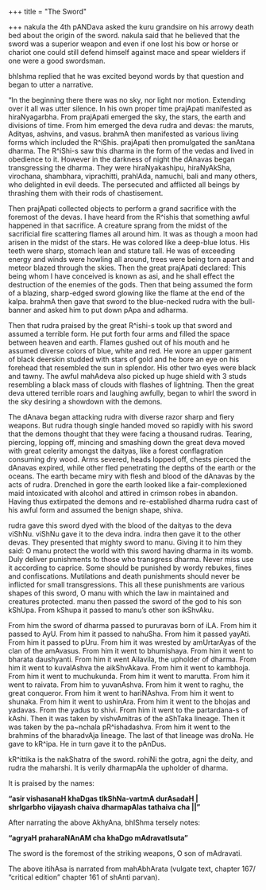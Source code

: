 +++
title = "The Sword"

+++
nakula the 4th pANDava asked the kuru grandsire on his arrowy death bed
about the origin of the sword. nakula said that he believed that the
sword was a superior weapon and even if one lost his bow or horse or
chariot one could still defend himself against mace and spear wielders
if one were a good swordsman.

bhIshma replied that he was excited beyond words by that question and
began to utter a narrative.

“In the beginning there there was no sky, nor light nor motion.
Extending over it all was utter silence. In his own proper time
prajApati manifested as hiraNyagarbha. From prajApati emerged the sky,
the stars, the earth and divisions of time. From him emerged the deva
rudra and devas: the maruts, Adityas, ashvins, and vasus. brahmA then
manifested as various living forms which included the R^iShis. prajApati
then promulgated the sanAtana dharma. The R^iShi-s saw this dharma in
the form of the vedas and lived in obedience to it. However in the
darkness of night the dAnavas began transgressing the dharma. They were
hiraNyakashipu, hiraNyAkSha, virochana, shambhara, viprachitti,
prahlAda, namuchi, bali and many others, who delighted in evil deeds.
The persecuted and afflicted all beings by thrashing them with their
rods of chastisement.

Then prajApati collected objects to perform a grand sacrifice with the
foremost of the devas. I have heard from the R^ishis that something
awful happened in that sacrifice. A creature sprang from the midst of
the sacrificial fire scattering flames all around him. It was as though
a moon had arisen in the midst of the stars. He was colored like a
deep-blue lotus. His teeth were sharp, stomach lean and stature tall. He
was of exceeding energy and winds were howling all around, trees were
being torn apart and meteor blazed through the skies. Then the great
prajApati declared: This being whom I have conceived is known as asi,
and he shall effect the destruction of the enemies of the gods. Then
that being assumed the form of a blazing, sharp-edged sword glowing like
the flame at the end of the kalpa. brahmA then gave that sword to the
blue-necked rudra with the bull-banner and asked him to put down pApa
and adharma.

Then that rudra praised by the great R^ishi-s took up that sword and
assumed a terrible form. He put forth four arms and filled the space
between heaven and earth. Flames gushed out of his mouth and he assumed
diverse colors of blue, white and red. He wore an upper garment of black
deerskin studded with stars of gold and he bore an eye on his forehead
that resembled the sun in splendor. His other two eyes were black and
tawny. The awful mahAdeva also picked up huge shield with 3 studs
resembling a black mass of clouds with flashes of lightning. Then the
great deva uttered terrible roars and laughing awfully, began to whirl
the sword in the sky desiring a showdown with the demons.

The dAnava began attacking rudra with diverse razor sharp and fiery
weapons. But rudra though single handed moved so rapidly with his sword
that the demons thought that they were facing a thousand rudras.
Tearing, piercing, lopping off, mincing and smashing down the great deva
moved with great celerity amongst the daityas, like a forest
conflagration consuming dry wood. Arms severed, heads lopped off, chests
pierced the dAnavas expired, while other fled penetrating the depths of
the earth or the oceans. The earth became miry with flesh and blood of
the dAnavas by the acts of rudra. Drenched in gore the earth looked like
a fair-complexioned maid intoxicated with alcohol and attired in crimson
robes in abandon. Having thus extirpated the demons and re-established
dharma rudra cast of his awful form and assumed the benign shape, shiva.

rudra gave this sword dyed with the blood of the daityas to the deva
viShNu. viShNu gave it to the deva indra. indra then gave it to the
other devas. They presented that mighty sword to manu. Giving it to him
they said: O manu protect the world with this sword having dharma in its
womb. Duly deliver punishments to those who transgress dharma. Never
miss use it according to caprice. Some should be punished by wordy
rebukes, fines and confiscations. Mutilations and death punishments
should never be inflicted for small transgressions. This all these
punishments are various shapes of this sword, O manu with which the law
in maintained and creatures protected. manu then passed the sword of the
god to his son kShUpa. From kShupa it passed to manu’s other son
ikShvAku.

From him the sword of dharma passed to pururavas born of iLA. From him
it passed to AyU. From him it passed to nahuSha. From him it passed
yayAti. From him it passed to pUru. From him it was wrested by
amUrtarAyas of the clan of the amAvasus. From him it went to bhumishaya.
From him it went to bharata daushyanti. From him it went Ailavila, the
upholder of dharma. From him it went to kuvalAshva the aikShvAkava. From
him it went to kambhoja. From him it went to muchukunda. From him it
went to marutta. From him it went to raivata. From him to yuvanAshva.
From him it went to raghu, the great conqueror. From him it went to
hariNAshva. From him it went to shunaka. From him it went to ushinAra.
From him it went to the bhojas and yadavas. From the yadus to shivi.
From him it went to the partardana-s of kAshi. Then it was taken by
vishvAmitras of the aShTaka lineage. Then it was taken by the pa\~nchala
pR^ishadashva. From him it went to the brahmins of the bharadvAja
lineage. The last of that lineage was droNa. He gave to kR^ipa. He in
turn gave it to the pAnDus.

kR^ittika is the nakShatra of the sword. rohiNi the gotra, agni the
deity, and rudra the maharshi. It is verily dharmapAla the upholder of
dharma.

It is praised by the names:

**“asir vishasanaH khaDgas tIkShNa-vartmA durAsadaH |  
shrIgarbho vijayash chaiva dharmapAlas tathaiva cha ||”** 

After narrating the above AkhyAna, bhIShma tersely notes:

**“agryaH praharaNAnAM cha khaDgo mAdravatIsuta”**

The sword is the foremost of the striking weapons, O son of mAdravati.

The above itihAsa is narrated from mahAbhArata (vulgate text, chapter
167/ “critical edition” chapter 161 of shAnti parvan).

